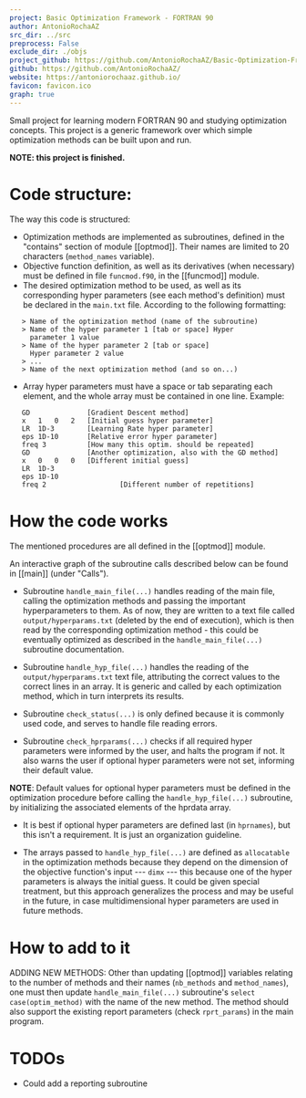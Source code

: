 ```yaml
---
project: Basic Optimization Framework - FORTRAN 90
author: AntonioRochaAZ
src_dir: ../src
preprocess: False
exclude_dir: ./objs
project_github: https://github.com/AntonioRochaAZ/Basic-Optimization-Framework---FORTRAN-90
github: https://github.com/AntonioRochaAZ/
website: https://antoniorochaaz.github.io/
favicon: favicon.ico
graph: true
---
```


Small project for learning modern FORTRAN 90 and studying optimization concepts. This project is a generic framework over which simple optimization methods can be built upon and run.

**NOTE: this project is finished.**

# Code structure:

The way this code is structured:
- Optimization methods are implemented as subroutines, defined
  in the "contains" section of module [[optmod]]. Their names are limited to 20
  characters (``method_names`` variable).
- Objective function definition, as well as its derivatives
  (when necessary) must be defined in file ``funcmod.f90``, in the [[funcmod]]
  module.
- The desired optimization method to be used, as well as its
  corresponding hyper parameters (see each method's definition)
  must be declared in the ``main.txt`` file. According to the
  following formatting:

```
   > Name of the optimization method (name of the subroutine)
   > Name of the hyper parameter 1 [tab or space] Hyper
     parameter 1 value
   > Name of the hyper parameter 2 [tab or space] 
     Hyper parameter 2 value
   > ...
   > Name of the next optimization method (and so on...)
```

- Array hyper parameters must have a space or tab separating
  each element, and the whole array must be contained in one
  line. Example:

```
   GD              [Gradient Descent method] 
   x   1   0   2   [Initial guess hyper parameter]
   LR  1D-3        [Learning Rate hyper parameter]
   eps 1D-10       [Relative error hyper parameter]
   freq 3          [How many this optim. should be repeated]
   GD              [Another optimization, also with the GD method]
   x   0   0   0   [Different initial guess]
   LR  1D-3                
   eps 1D-10               
   freq 2                  [Different number of repetitions]
```

# How the code works

The mentioned procedures are all defined in the [[optmod]] module.

An interactive graph of the subroutine calls described below can be found in [[main]] (under "Calls").

- Subroutine ``handle_main_file(...)`` handles reading of the
  main file, calling the optimization methods and passing the
  important hyperparameters to them. As of now, they are
  written to a text file called ``output/hyperparams.txt`` (deleted
  by the end of execution), which is
  then read by the corresponding optimization method - this could
  be eventually optimized as described in the ``handle_main_file(...)``
  subroutine documentation.

- Subroutine ``handle_hyp_file(...)`` handles the reading of
  the ``output/hyperparams.txt`` text file, attributing the correct
  values to the correct lines in an array. It is generic and
  called by each optimization method, which in turn interprets
  its results.

- Subroutine ``check_status(...)`` is only defined because it
  is commonly used code, and serves to handle file reading
  errors.

- Subroutine ``check_hprparams(...)`` checks if all required
  hyper parameters were informed by the user, and halts the
  program if not. It also warns the user if optional hyper
  parameters were not set, informing their default value. 

**NOTE**: Default values for optional hyper parameters must be
    defined in the optimization procedure before calling the
    ``handle_hyp_file(...)`` subroutine, by initializing the
    associated elements of the hprdata array.

- It is best if optional hyper parameters are defined last (in
  ``hprnames``), but this isn't a requirement. It is just an
  organization guideline.

- The arrays passed to ``handle_hyp_file(...)`` are defined as
  ``allocatable`` in the optimization methods because they
  depend on the dimension of the objective function's input ---
  ``dimx`` --- this because one of the hyper parameters is
  always the initial guess. It could be given special
  treatment, but this approach generalizes the process and may
  be useful in the future, in case multidimensional hyper
  parameters are used in future methods.

# How to add to it

ADDING NEW METHODS: Other than updating [[optmod]]
variables relating to the number of methods and their names
(``nb_methods`` and ``method_names``), one
must then update ``handle_main_file(...)``
subroutine's ``select case(optim_method)`` with the name
of the new method. The method should
also support the existing report parameters (check
``rprt_params``) in the main program. 

# TODOs 
- Could add a reporting subroutine